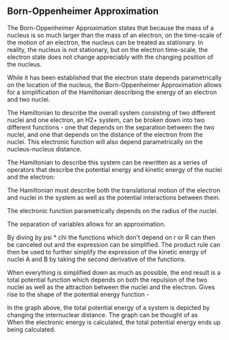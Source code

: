 
## Born-Oppenheimer Approximation

The Born-Oppenheimer Approximation states that because the mass of a nucleus is so much larger than the mass of an electron, on the time-scale of the motion of an electron, the nucleus can be treated as stationary. In reality, the nucleus is not stationary, but on the electron time-scale, the electron state does not change appreciably with the changing position of the nucleus. 

While it has been established that the electron state depends parametrically on the location of the nucleus, the Born-Oppenheimer Approximation allows for a simplification of the Hamiltonian describing the energy of an electron and two nuclei. 

The Hamiltonian to describe the overall system consisting of two different nuclei and one electron, an H2+ system, can be broken down into two different functions - one that depends on the separation between the two nuclei, and one that depends on the distance of the electron from the nuclei. This electronic function will also depend parametrically on the nucleus-nucleus distance. 

The Hamiltonian to describe this system can be rewritten as a series of operators that describe the potential energy and kinetic energy of the nuclei and the electron: 


The Hamiltonian must describe both the translational motion of the electron and nuclei in the system as well as the potential interactions between them. 

The electronic function parametrically depends on the radius of the nuclei. 

The separation of variables allows for an approximation. 

By diving by psi * chi the functions which don't depend on r or R can then be canceled out and the expression can be simplified. The product rule can then be used to further simplify the expression of the kinetic energy of nuclei A and B by taking the second derivative of the functions. 

When everything is simplified down as much as possible, the end result is a total potential function which depends on both the repulsion of the two nuclei as well as the attraction between the nuclei and the electron. Gives rise to the shape of the potential energy function - 



In the graph above, the total potential energy of a system is depicted by changing the internuclear distance. The graph can be thought of as  
When the electronic energy is calculated, the total potential energy ends up being calculated. 
